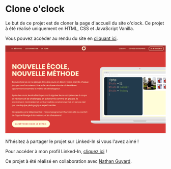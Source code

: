 # Clone o'clock

Le but de ce projet est de cloner la page d'accueil du site o'clock. Ce projet à été réalisé uniquement en HTML, CSS et JavaScript Vanilla.

Vous pouvez accéder au rendu du site en [cliquant ici](https://guillaumepirard.github.io/clone_oclock/ "Rendu du site").

![Slide](images/capture.PNG)

N'hésitez à partager le projet sur Linked-In si vous l'avez aimé !

Pour accéder à mon profil Linked-In, [cliquez ici](https://www.linkedin.com/in/guillaume-pirard/ "Mon profil Linked-In") !

Ce projet à été réalisé en collaboration avec [Nathan Guyard](https://www.linkedin.com/in/nathan-guyard-619311210/ "Profil Linked-In").
